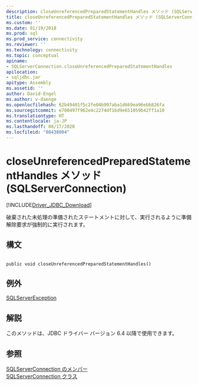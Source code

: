 ```yaml
---
description: closeUnreferencedPreparedStatementHandles メソッド (SQLServerConnection)
title: closeUnreferencedPreparedStatementHandles メソッド (SQLServerConnection) | Microsoft Docs
ms.custom: ''
ms.date: 01/19/2018
ms.prod: sql
ms.prod_service: connectivity
ms.reviewer: ''
ms.technology: connectivity
ms.topic: conceptual
apiname:
- SQLServerConnection.closeUnreferencedPreparedStatementHandles
apilocation:
- sqljdbc.jar
apitype: Assembly
ms.assetid: ''
author: David-Engel
ms.author: v-daenge
ms.openlocfilehash: 62b49401f5c2fe04b997aba1d669ea96ebb826fa
ms.sourcegitcommit: e700497f962e4c2274df16d9e651059b42ff1a10
ms.translationtype: HT
ms.contentlocale: ja-JP
ms.lasthandoff: 08/17/2020
ms.locfileid: "88438084"
---
```

# <a name="closeunreferencedpreparedstatementhandles-method-sqlserverconnection"></a>closeUnreferencedPreparedStatementHandles メソッド (SQLServerConnection)
[!INCLUDE[Driver_JDBC_Download](../../../includes/driver_jdbc_download.md)]

 破棄された未処理の準備されたステートメントに対して、実行されるように準備解除要求が強制的に実行されます。

## <a name="syntax"></a>構文  
  
```  
  
public void closeUnreferencedPreparedStatementHandles()  
```  


## <a name="exceptions"></a>例外  
 [SQLServerException](../../../connect/jdbc/reference/sqlserverexception-class.md)  

## <a name="remarks"></a>解説  
 このメソッドは、JDBC ドライバー バージョン 6.4 以降で使用できます。
 
## <a name="see-also"></a>参照  
 [SQLServerConnection のメンバー](../../../connect/jdbc/reference/sqlserverconnection-members.md)   
 [SQLServerConnection クラス](../../../connect/jdbc/reference/sqlserverconnection-class.md)  
  
  
